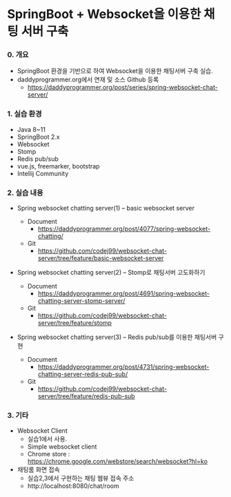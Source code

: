 # SpringBoot + Websocket을 이용한 채팅 서버 구축 

### 0. 개요
- SpringBoot 환경을 기반으로 하여 Websocket을 이용한 채팅서버 구축 실습.  
- daddyprogrammer.org에서 연재 및 소스 Github 등록
    - https://daddyprogrammer.org/post/series/spring-websocket-chat-server/
    
### 1. 실습 환경
- Java 8~11
- SpringBoot 2.x
- Websocket
- Stomp
- Redis pub/sub
- vue.js, freemarker, bootstrap
- Intellij Community

### 2. 실습 내용
- Spring websocket chatting server(1) – basic websocket server
    - Document
        - https://daddyprogrammer.org/post/4077/spring-websocket-chatting/
    - Git
        - https://github.com/codej99/websocket-chat-server/tree/feature/basic-websocket-server
- Spring websocket chatting server(2) – Stomp로 채팅서버 고도화하기
    - Document
        - https://daddyprogrammer.org/post/4691/spring-websocket-chatting-server-stomp-server/
    - Git
        - https://github.com/codej99/websocket-chat-server/tree/feature/stomp
        
- Spring websocket chatting server(3) – Redis pub/sub를 이용한 채팅서버 구현
    - Document
        - https://daddyprogrammer.org/post/4731/spring-websocket-chatting-server-redis-pub-sub/
    - Git
        - https://github.com/codej99/websocket-chat-server/tree/feature/redis-pub-sub

### 3. 기타
- Websocket Client
    - 실습1에서 사용.
    - Simple websocket client
    - Chrome store : https://chrome.google.com/webstore/search/websocket?hl=ko
- 채팅룸 화면 접속
    - 실습2,3에서 구현하는 채팅 웹뷰 접속 주소
    - http://localhost:8080/chat/room